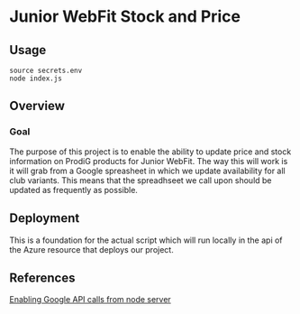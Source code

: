 # Junior WebFit Stock and Price
## Usage
```
source secrets.env
node index.js
```

## Overview
### Goal
The purpose of this project is to enable the ability to update price and stock information on ProdiG products for Junior WebFit. The way this will work is it will grab from a Google spreasheet in which we update availability for all club variants. This means that the spreadhseet we call upon should be updated as frequently as possible.

## Deployment
This is a foundation for the actual script which will run locally in the api of the Azure resource that deploys our project. 


## References
[Enabling Google API calls from node server](https://hackernoon.com/how-to-use-google-sheets-api-with-nodejs-cz3v316f)



